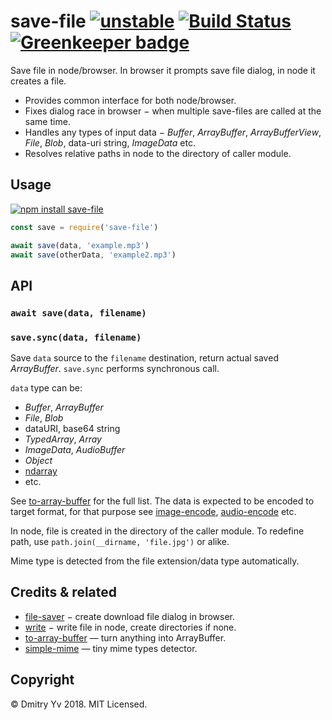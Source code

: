 # save-file [![unstable](https://img.shields.io/badge/stability-unstable-green.svg)](http://github.com/badges/stability-badges) [![Build Status](https://img.shields.io/travis/dy/save-file.svg)](https://travis-ci.org/dy/save-file) [![Greenkeeper badge](https://badges.greenkeeper.io/dy/save-file.svg)](https://greenkeeper.io/)

Save file in node/browser. In browser it prompts save file dialog, in node it creates a file.

* Provides common interface for both node/browser.
* Fixes dialog race in browser − when multiple save-files are called at the same time.
* Handles any types of input data − _Buffer_, _ArrayBuffer_, _ArrayBufferView_, _File_, _Blob_, data-uri string, _ImageData_ etc.
* Resolves relative paths in node to the directory of caller module.

## Usage

[![npm install save-file](https://nodei.co/npm/save-file.png?mini=true)](https://npmjs.org/package/save-file/)

```js
const save = require('save-file')

await save(data, 'example.mp3')
await save(otherData, 'example2.mp3')

```

## API

### `await save(data, filename)`
### `save.sync(data, filename)`

Save `data` source to the `filename` destination, return actual saved _ArrayBuffer_. `save.sync` performs synchronous call.

`data` type can be:
* _Buffer_, _ArrayBuffer_
* _File_, _Blob_
* dataURI, base64 string
* _TypedArray_, _Array_
* _ImageData_, _AudioBuffer_
* _Object_
* [ndarray](https://github.com/scijs/ndarray)
* etc.

See [to-array-buffer](https://github.com/dy/to-array-buffer) for the full list. The data is expected to be encoded to target format, for that purpose see [image-encode](https://ghub.io/image-encode), [audio-encode](https://ghub.io/audio-encode) etc.

In node, file is created in the directory of the caller module. To redefine path, use `path.join(__dirname, 'file.jpg')` or alike.

Mime type is detected from the file extension/data type automatically.


## Credits & related

* [file-saver](https://npmjs.org/package/file-saver) − create download file dialog in browser.
* [write](https://npmjs.org/package/write) − write file in node, create directories if none.
* [to-array-buffer](https://github.com/dy/to-array-buffer) — turn anything into ArrayBuffer.
* [simple-mime](https://npmjs.org/package/simple-mime) — tiny mime types detector.

## Copyright

© Dmitry Yv 2018. MIT Licensed.
